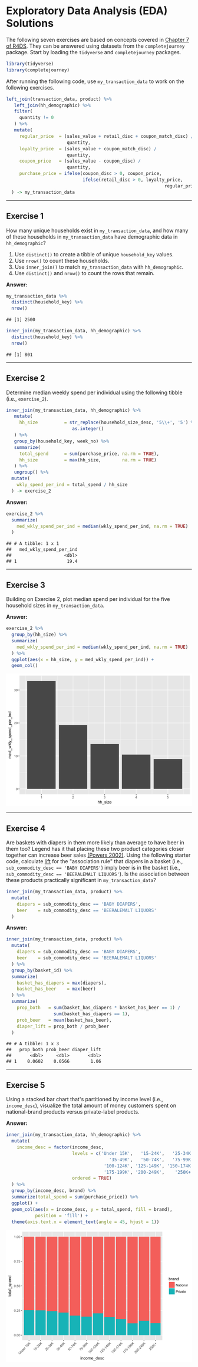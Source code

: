Exploratory Data Analysis (EDA) Solutions
================

The following seven exercises are based on concepts covered in [Chapter 7 of R4DS](http://r4ds.had.co.nz/exploratory-data-analysis.html). They can be answered using datasets from the `completejourney` package. Start by loading the `tidyverse` and `completejourney` packages.

``` r
library(tidyverse)
library(completejourney)
```

After running the following code, use `my_transaction_data` to work on the following exercises.

``` r
left_join(transaction_data, product) %>% 
   left_join(hh_demographic) %>% 
   filter(
     quantity != 0
   ) %>% 
   mutate(
     regular_price  = (sales_value + retail_disc + coupon_match_disc) /
                       quantity,
     loyalty_price  = (sales_value + coupon_match_disc) / 
                       quantity,
     coupon_price   = (sales_value - coupon_disc) / 
                       quantity,
     purchase_price = ifelse(coupon_disc > 0, coupon_price, 
                             ifelse(retail_disc > 0, loyalty_price,
                                                            regular_price))
  ) -> my_transaction_data
```

------------------------------------------------------------------------

Exercise 1
----------

How many unique households exist in `my_transaction_data`, and how many of these households in `my_transaction_data` have demographic data in `hh_demographic`?

1.  Use `distinct()` to create a tibble of unique `household_key` values.
2.  Use `nrow()` to count these households.
3.  Use `inner_join()` to match `my_transaction_data` with `hh_demographic`.
4.  Use `distinct()` and `nrow()` to count the rows that remain.

**Answer:**

``` r
my_transaction_data %>% 
  distinct(household_key) %>% 
  nrow()
```

    ## [1] 2500

``` r
inner_join(my_transaction_data, hh_demographic) %>% 
  distinct(household_key) %>% 
  nrow()
```

    ## [1] 801

------------------------------------------------------------------------

Exercise 2
----------

Determine median weekly spend per individual using the following tibble (i.e., `exercise_2`).

``` r
inner_join(my_transaction_data, hh_demographic) %>% 
   mutate(
     hh_size          = str_replace(household_size_desc, '5\\+', '5') %>% 
                         as.integer()
   ) %>% 
   group_by(household_key, week_no) %>% 
   summarize(
     total_spend      = sum(purchase_price, na.rm = TRUE),
     hh_size          = max(hh_size,        na.rm = TRUE)
   ) %>% 
   ungroup() %>%
  mutate(
    wkly_spend_per_ind = total_spend / hh_size
  ) -> exercise_2
```

**Answer:**

``` r
exercise_2 %>% 
  summarize(
    med_wkly_spend_per_ind = median(wkly_spend_per_ind, na.rm = TRUE)
  )
```

    ## # A tibble: 1 x 1
    ##   med_wkly_spend_per_ind
    ##                    <dbl>
    ## 1                   19.4

------------------------------------------------------------------------

Exercise 3
----------

Building on Exercise 2, plot median spend per individual for the five household sizes in `my_transaction_data`.

**Answer:**

``` r
exercise_2 %>% 
  group_by(hh_size) %>% 
  summarize(
    med_wkly_spend_per_ind = median(wkly_spend_per_ind, na.rm = TRUE)
  ) %>% 
  ggplot(aes(x = hh_size, y = med_wkly_spend_per_ind)) +
  geom_col()
```

![](03-exploratory-data-analysis-solutions_files/figure-markdown_github/unnamed-chunk-6-1.png)

------------------------------------------------------------------------

Exercise 4
----------

Are baskets with diapers in them more likely than average to have beer in them too? Legend has it that placing these two product categories closer together can increase beer sales [(Powers 2002)](https://www.theregister.co.uk/2006/08/15/beer_diapers/). Using the following starter code, calculate [lift](https://en.wikipedia.org/wiki/Lift_(data_mining)) for the "association rule" that diapers in a basket (i.e., `sub_commodity_desc == 'BABY DIAPERS'`) imply beer is in the basket (i.e., `sub_commodity_desc == 'BEERALEMALT LIQUORS'`). Is the association between these products practically significant in `my_transaction_data`?

``` r
inner_join(my_transaction_data, product) %>% 
  mutate(
    diapers = sub_commodity_desc == 'BABY DIAPERS', 
    beer    = sub_commodity_desc == 'BEERALEMALT LIQUORS'
  )
```

**Answer:**

``` r
inner_join(my_transaction_data, product) %>% 
  mutate(
    diapers = sub_commodity_desc == 'BABY DIAPERS', 
    beer    = sub_commodity_desc == 'BEERALEMALT LIQUORS'
  ) %>%
  group_by(basket_id) %>%
  summarize(
    basket_has_diapers = max(diapers), 
    basket_has_beer    = max(beer)
  ) %>% 
  summarize(
    prop_both   = sum(basket_has_diapers * basket_has_beer == 1) / 
                  sum(basket_has_diapers == 1),
    prob_beer   = mean(basket_has_beer),
    diaper_lift = prop_both / prob_beer
  )
```

    ## # A tibble: 1 x 3
    ##   prop_both prob_beer diaper_lift
    ##       <dbl>     <dbl>       <dbl>
    ## 1    0.0602    0.0566        1.06

------------------------------------------------------------------------

Exercise 5
----------

Using a stacked bar chart that's partitioned by income level (i.e., `income_desc`), visualize the total amount of money customers spent on national-brand products versus private-label products.

**Answer:**

``` r
inner_join(my_transaction_data, hh_demographic) %>% 
  mutate(
    income_desc = factor(income_desc, 
                         levels = c('Under 15K',   '15-24K',   '25-34K', 
                                       '35-49K',   '50-74K',   '75-99K', 
                                     '100-124K', '125-149K', '150-174K', 
                                     '175-199K', '200-249K',    '250K+'),
                         ordered = TRUE)
  ) %>%
  group_by(income_desc, brand) %>%
  summarize(total_spend = sum(purchase_price)) %>% 
  ggplot() +
  geom_col(aes(x = income_desc, y = total_spend, fill = brand), 
           position = 'fill') + 
  theme(axis.text.x = element_text(angle = 45, hjust = 1))
```

![](03-exploratory-data-analysis-solutions_files/figure-markdown_github/unnamed-chunk-9-1.png)
